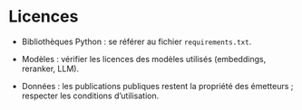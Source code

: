 # Licences

* Bibliothèques Python : se référer au fichier `requirements.txt`.

* Modèles : vérifier les licences des modèles utilisés (embeddings, reranker, LLM).

* Données : les publications publiques restent la propriété des émetteurs ; respecter les conditions d’utilisation.
  